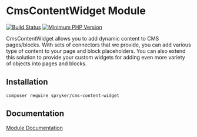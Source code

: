 # CmsContentWidget Module
[![Build Status](https://travis-ci.org/spryker/cms-content-widget.svg)](https://travis-ci.org/spryker/cms-content-widget)
[![Minimum PHP Version](https://img.shields.io/badge/php-%3E%3D%207.3-8892BF.svg)](https://php.net/)

CmsContentWidget allows you to add dynamic content to CMS pages/blocks. With sets of connectors that we provide, you can add various type of content to your page and block placeholders. You can also extend this solution to provide your custom widgets for adding even more variety of objects into pages and blocks.

## Installation

```
composer require spryker/cms-content-widget
```

## Documentation

[Module Documentation](https://academy.spryker.com/developing_with_spryker/module_guide/content_management/cms/cms_widget.html)
